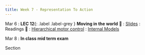 ```yaml
---
title: Week 7 - Representation To Action
---
```


Mar 6
: **LEC 12**{: .label .label-grey } **Moving in the world** 🎥
    : [Slides](https://canvas.harvard.edu/files/17057905/download?download_frd=1)
: Readings 📖
: [Hierarchical motor control](https://canvas.harvard.edu/files/17050059/download?download_frd=1)
: [Internal Models](https://canvas.harvard.edu/files/17050063/download?download_frd=1)

Mar 8
: **In class mid term exam**

Section
